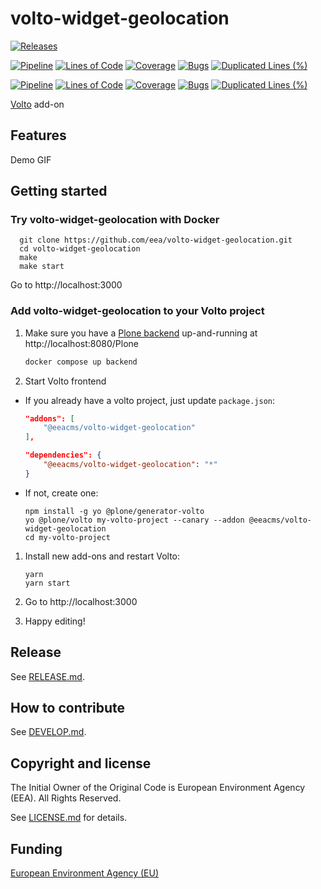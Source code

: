 # volto-widget-geolocation

[![Releases](https://img.shields.io/github/v/release/eea/volto-widget-geolocation)](https://github.com/eea/volto-widget-geolocation/releases)

[![Pipeline](https://ci.eionet.europa.eu/buildStatus/icon?job=volto-addons%2Fvolto-widget-geolocation%2Fmaster&subject=master)](https://ci.eionet.europa.eu/view/Github/job/volto-addons/job/volto-widget-geolocation/job/master/display/redirect)
[![Lines of Code](https://sonarqube.eea.europa.eu/api/project_badges/measure?project=volto-widget-geolocation-master&metric=ncloc)](https://sonarqube.eea.europa.eu/dashboard?id=volto-widget-geolocation-master)
[![Coverage](https://sonarqube.eea.europa.eu/api/project_badges/measure?project=volto-widget-geolocation-master&metric=coverage)](https://sonarqube.eea.europa.eu/dashboard?id=volto-widget-geolocation-master)
[![Bugs](https://sonarqube.eea.europa.eu/api/project_badges/measure?project=volto-widget-geolocation-master&metric=bugs)](https://sonarqube.eea.europa.eu/dashboard?id=volto-widget-geolocation-master)
[![Duplicated Lines (%)](https://sonarqube.eea.europa.eu/api/project_badges/measure?project=volto-widget-geolocation-master&metric=duplicated_lines_density)](https://sonarqube.eea.europa.eu/dashboard?id=volto-widget-geolocation-master)

[![Pipeline](https://ci.eionet.europa.eu/buildStatus/icon?job=volto-addons%2Fvolto-widget-geolocation%2Fdevelop&subject=develop)](https://ci.eionet.europa.eu/view/Github/job/volto-addons/job/volto-widget-geolocation/job/develop/display/redirect)
[![Lines of Code](https://sonarqube.eea.europa.eu/api/project_badges/measure?project=volto-widget-geolocation-develop&metric=ncloc)](https://sonarqube.eea.europa.eu/dashboard?id=volto-widget-geolocation-develop)
[![Coverage](https://sonarqube.eea.europa.eu/api/project_badges/measure?project=volto-widget-geolocation-develop&metric=coverage)](https://sonarqube.eea.europa.eu/dashboard?id=volto-widget-geolocation-develop)
[![Bugs](https://sonarqube.eea.europa.eu/api/project_badges/measure?project=volto-widget-geolocation-develop&metric=bugs)](https://sonarqube.eea.europa.eu/dashboard?id=volto-widget-geolocation-develop)
[![Duplicated Lines (%)](https://sonarqube.eea.europa.eu/api/project_badges/measure?project=volto-widget-geolocation-develop&metric=duplicated_lines_density)](https://sonarqube.eea.europa.eu/dashboard?id=volto-widget-geolocation-develop)


[Volto](https://github.com/plone/volto) add-on

## Features

Demo GIF

## Getting started

### Try volto-widget-geolocation with Docker

      git clone https://github.com/eea/volto-widget-geolocation.git
      cd volto-widget-geolocation
      make
      make start

Go to http://localhost:3000

### Add volto-widget-geolocation to your Volto project

1. Make sure you have a [Plone backend](https://plone.org/download) up-and-running at http://localhost:8080/Plone

   ```Bash
   docker compose up backend
   ```

1. Start Volto frontend

* If you already have a volto project, just update `package.json`:

   ```JSON
   "addons": [
       "@eeacms/volto-widget-geolocation"
   ],

   "dependencies": {
       "@eeacms/volto-widget-geolocation": "*"
   }
   ```

* If not, create one:

   ```
   npm install -g yo @plone/generator-volto
   yo @plone/volto my-volto-project --canary --addon @eeacms/volto-widget-geolocation
   cd my-volto-project
   ```

1. Install new add-ons and restart Volto:

   ```
   yarn
   yarn start
   ```

1. Go to http://localhost:3000

1. Happy editing!

## Release

See [RELEASE.md](https://github.com/eea/volto-widget-geolocation/blob/master/RELEASE.md).

## How to contribute

See [DEVELOP.md](https://github.com/eea/volto-widget-geolocation/blob/master/DEVELOP.md).

## Copyright and license

The Initial Owner of the Original Code is European Environment Agency (EEA).
All Rights Reserved.

See [LICENSE.md](https://github.com/eea/volto-widget-geolocation/blob/master/LICENSE.md) for details.

## Funding

[European Environment Agency (EU)](http://eea.europa.eu)
